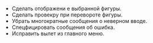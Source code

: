 * Сделать отображени е выбранной фигуры.
* Сделать провекру при перевороте фигуры.
* Убрать многократные сообщения о неверном вводе.
* Спецфицировать сообщения об ошибка.
* Исправить вылет из главного меню.

